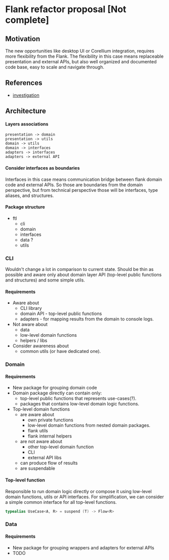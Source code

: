 # Flank refactor proposal [Not complete]

## Motivation

The new opportunities like desktop UI or Corellium integration,
requires more flexibility from the Flank.
The flexibility in this case means replaceable presentation and external APIs,
but also well organized and documented code base, easy to scale and navigate through.  

## References

* [investigation](./investigation.md)


## Architecture

#### Layers associations

```puml
presentation -> domain
presentation -> utils
domain -> utils
domain -> interfaces
adapters -> interfaces
adapters -> external API
```

#### Consider interfaces as boundaries

Interfaces in this case means communication bridge between flank domain code and external APIs.
So those are boundaries from the domain perspective, 
but from technical perspective those will be interfaces, type aliases, and structures. 

#### Package structure

* ftl
    * cli
    * domain
    * interfaces
    * data ?
    * utils
   

### CLI 
Wouldn't change a lot in comparison to current state.
Should be thin as possible and aware only about domain layer API (top-level public functions and structures) and some simple utils.

#### Requirements

* Aware about
    * CLI library
    * domain API - top-level public functions
    * adapters - for mapping results from the domain to console logs.
* Not aware about
    * data
    * low-level domain functions
    * helpers / libs
* Consider awareness about 
    * common utils (or have dedicated one).

### Domain

#### Requirements

* New package for grouping domain code
* Domain package directly can contain only:
    * top-level public functions that represents use-cases(?).
    * packages that contains low-level domain logic functions.
* Top-level domain functions
    * are aware about
        * own private functions
        * low-level domain functions from nested domain packages.
        * flank utils
        * flank internal helpers
    * are not aware about 
        * other top-level domain function
        * CLI
        * external API libs
    * can produce flow of results
    * are suspendable

#### Top-level function

Responsible to run domain logic directly or compose it using
low-level domain functions, utils or API interfaces.
For simplification, we can consider a simple common interface
for all top-level functions.
```kotlin
typealias UseCase<A, R> = suspend (T) -> Flow<R>
```

### Data

#### Requirements

* New package for grouping wrappers and adapters for external APIs
* TODO